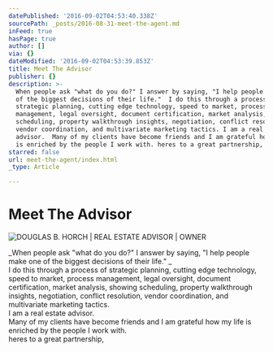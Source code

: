 ```yaml
---
datePublished: '2016-09-02T04:53:40.338Z'
sourcePath: _posts/2016-08-31-meet-the-agent.md
inFeed: true
hasPage: true
author: []
via: {}
dateModified: '2016-09-02T04:53:39.853Z'
title: Meet The Advisor
publisher: {}
description: >-
  When people ask "what do you do?" I answer by saying, "I help people make one
  of the biggest decisions of their life."  I do this through a process of
  strategic planning, cutting edge technology, speed to market, process
  management, legal oversight, document certification, market analysis, showing
  scheduling, property walkthrough insights, negotiation, conflict resolution,
  vendor coordination, and multivariate marketing tactics. I am a real estate
  advisor.  Many of my clients have become friends and I am grateful how my life
  is enriched by the people I work with. heres to a great partnership,
starred: false
url: meet-the-agent/index.html
_type: Article

---
```

# Meet The Advisor
![DOUGLAS B. HORCH | REAL ESTATE ADVISOR | OWNER](https://the-grid-user-content.s3-us-west-2.amazonaws.com/aa07436f-8076-44c2-8cf2-7169a2df453d.jpg)

_When people ask "what do you do?" I answer by saying, "I help people make one of the biggest decisions of their life." _  
I do this through a process of strategic planning, cutting edge technology, speed to market, process management, legal oversight, document certification, market analysis, showing scheduling, property walkthrough insights, negotiation, conflict resolution, vendor coordination, and multivariate marketing tactics.  
I am a real estate advisor.   
Many of my clients have become friends and I am grateful how my life is enriched by the people I work with.  
heres to a great partnership,